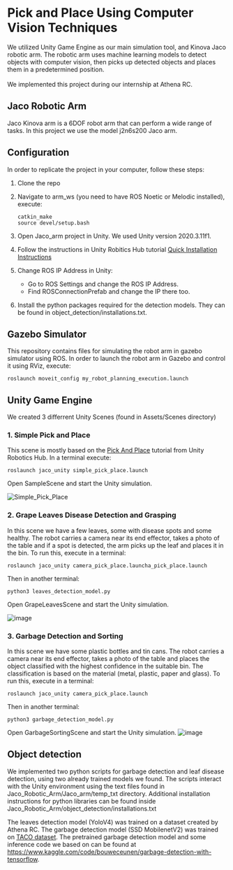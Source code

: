 # Pick and Place Using Computer Vision Techniques 
We utilized Unity Game Engine as our main simulation tool, and Kinova Jaco robotic arm. The robotic arm uses machine learning models to detect objects with computer vision, then picks up detected objects and places them in a predetermined position.\
\
We implemented this project during our internship at Athena RC.

## Jaco Robotic Arm
Jaco Kinova arm is a 6DOF robot arm that can perform a wide range of tasks. In this project we use the model j2n6s200 Jaco arm.

## Configuration
In order to replicate the project in your computer, follow these steps:
1. Clone the repo
2. Navigate to arm_ws (you need to have ROS Noetic or Melodic installed), execute:
   
   ```
   catkin_make
   source devel/setup.bash
   ```
3. Open Jaco_arm project in Unity. We used Unity version 2020.3.11f1.
4. Follow the instructions in Unity Robitics Hub tutorial [Quick Installation Instructions](https://github.com/Unity-Technologies/Unity-Robotics-Hub/blob/main/tutorials/quick_setup.md)
5. Change ROS IP Address in Unity:
    * Go to ROS Settings and change the ROS IP Address.
    * Find ROSConnectionPrefab and change the IP there too.
6. Install the python packages required for the detection models. They can be found in object_detection/installations.txt.

## Gazebo Simulator
This repository contains files for simulating the robot arm in gazebo simulator using ROS.
In order to launch the robot arm in Gazebo and control it using RViz, execute:

```
roslaunch moveit_config my_robot_planning_execution.launch
```
## Unity Game Engine
We created 3 differrent Unity Scenes (found in Assets/Scenes directory)
  ### 1. Simple Pick and Place
  This scene is mostly based on the [Pick And Place](https://github.com/Unity-Technologies/Unity-Robotics-Hub/tree/main/tutorials/pick_and_place) tutorial from Unity Robotics Hub. In a terminal execute:
  ```
  roslaunch jaco_unity simple_pick_place.launch
  ```
  Open SampleScene and start the Unity simulation.
  
  ![Simple_Pick_Place](https://github.com/panagiotamoraiti/Jaco_Robotic_Arm/assets/72858165/be48df2c-46b3-482d-b84c-56752ed6ce5f)

  ### 2. Grape Leaves Disease Detection and Grasping
  In this scene we have a few leaves, some with disease spots and some healthy. The robot carries a camera near its end effector, takes a photo of the table and if a spot is detected, the arm picks up the leaf and places it in the bin. To run this, execute in a terminal:
  ```
  roslaunch jaco_unity camera_pick_place.launcha_pick_place.launch

  ```
  Then in another terminal:
  ```
  python3 leaves_detection_model.py
  ```
  Open GrapeLeavesScene and start the Unity simulation.
  
  ![image](https://github.com/panagiotamoraiti/Jaco_Robotic_Arm/assets/72858165/46e7f21c-70f3-4d58-b3df-c5cd198dfd29)

  
  ### 3. Garbage Detection and Sorting
  In this scene we have some plastic bottles and tin cans. The robot carries a camera near its end effector, takes a photo of the table and places the object classified with the highest confidence in the suitable bin. The classification is based on the material (metal, plastic, paper and glass). To run this, execute in a terminal:
  ```
  roslaunch jaco_unity camera_pick_place.launch
  ```
  Then in another terminal:
  ```
  python3 garbage_detection_model.py
  ```
  Open GarbageSortingScene and start the Unity simulation.
  ![image](https://github.com/panagiotamoraiti/Jaco_Robotic_Arm/assets/72858165/30694a73-3a71-409b-9e3f-9748bf6877bd)

## Object detection
We implemented two python scripts for garbage detection and leaf disease detection, using two already trained models we found. The scripts interact with the Unity environment using the text files found in Jaco_Robotic_Arm/Jaco_arm/temp_txt directory.
Additional installation instructions for python libraries can be found inside Jaco_Robotic_Arm/object_detection/installations.txt

The leaves detection model (YoloV4) was trained on a dataset created by Athena RC.
The garbage detection model (SSD MobilenetV2) was trained on [TACO dataset](http://tacodataset.org).
The pretrained garbage detection model and some inference code we based on can be found at https://www.kaggle.com/code/bouweceunen/garbage-detection-with-tensorflow.
